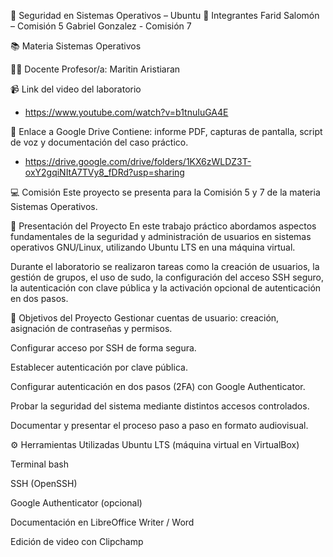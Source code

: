 🔐 Seguridad en Sistemas Operativos – Ubuntu 
👥 Integrantes
Farid Salomón – Comisión 5
Gabriel Gonzalez - Comisión 7

📚 Materia
Sistemas Operativos

👨‍🏫 Docente
Profesor/a: Maritin Aristiaran

📹 Link del video del laboratorio
- https://www.youtube.com/watch?v=b1tnuIuGA4E

📁 Enlace a Google Drive
Contiene: informe PDF, capturas de pantalla, script de voz y documentación del caso práctico.
- https://drive.google.com/drive/folders/1KX6zWLDZ3T-oxY2gqiNItA7TVy8_fDRd?usp=sharing

💻 Comisión
Este proyecto se presenta para la Comisión 5 y 7 de la materia Sistemas Operativos.

🧾 Presentación del Proyecto
En este trabajo práctico abordamos aspectos fundamentales de la seguridad y administración de usuarios en sistemas operativos GNU/Linux, utilizando Ubuntu LTS en una máquina virtual.

Durante el laboratorio se realizaron tareas como la creación de usuarios, la gestión de grupos, el uso de sudo, la configuración del acceso SSH seguro, la autenticación con clave pública y la activación opcional de autenticación en dos pasos.

🎯 Objetivos del Proyecto
Gestionar cuentas de usuario: creación, asignación de contraseñas y permisos.

Configurar acceso por SSH de forma segura.

Establecer autenticación por clave pública.

Configurar autenticación en dos pasos (2FA) con Google Authenticator.

Probar la seguridad del sistema mediante distintos accesos controlados.

Documentar y presentar el proceso paso a paso en formato audiovisual.

⚙️ Herramientas Utilizadas
Ubuntu LTS (máquina virtual en VirtualBox)

Terminal bash

SSH (OpenSSH)

Google Authenticator (opcional)

Documentación en LibreOffice Writer / Word

Edición de video con Clipchamp

